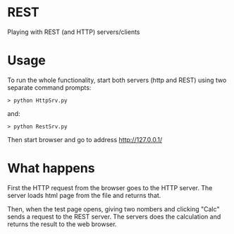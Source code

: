 # REST
Playing with REST (and HTTP) servers/clients

# Usage
To run the whole functionality, start both servers (http and REST) using two separate command prompts:

`> python HttpSrv.py`

and:

`> python RestSrv.py`

Then start browser and go to address http://127.0.0.1/

# What happens
First the HTTP request from the browser goes to the HTTP server. The server loads html page from the file and returns that.

Then, when the test page opens, giving two nombers and clicking "Calc" sends a request to the REST server. The servers does the calculation and returns the result to the web browser.
